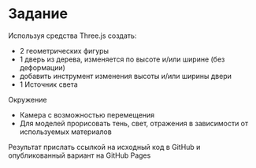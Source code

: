 # Задание

Используя средства Three.js создать:

- 2 геометрических фигуры
- 1 дверь из дерева, изменяется по высоте и/или ширине (без деформации)
- добавить инструмент изменения высоты и/или ширины двери
- 1 Источник света

Окружение

- Камера с возможностью перемещения
- Для моделей прорисовать тень, свет, отражения в зависимости от используемых материалов

Результат прислать ссылкой на исходный код в GitHub и опубликованный вариант на GitHub Pages
